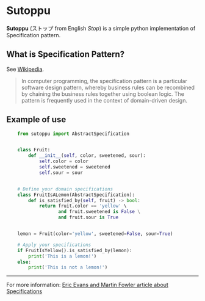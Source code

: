 # Sutoppu

**Sutoppu** (ストップ from English *Stop*) is a simple python implementation of Specification pattern.

## What is Specification Pattern?

See [Wikipedia](https://en.wikipedia.org/wiki/Specification_pattern).

> In computer programming, the specification pattern is a particular software design pattern, whereby business rules can be recombined by chaining the business rules together using boolean logic. The pattern is frequently used in the context of domain-driven design.

## Example of use

```python
    from sutoppu import AbstractSpecification


    class Fruit:
        def __init__(self, color, sweetened, sour):
            self.color = color
            self.sweetened = sweetened
            self.sour = sour


    # Define your domain specifications
    class FruitIsALemon(AbstractSpecification):
        def is_satisfied_by(self, fruit) -> bool:
            return fruit.color == 'yellow' \
                   and fruit.sweetened is False \
                   and fruit.sour is True


    lemon = Fruit(color='yellow', sweetened=False, sour=True)

    # Apply your specifications
    if FruitIsYellow().is_satisfied_by(lemon):
        print('This is a lemon!')
    else:
        print('This is not a lemon!')
```

---

For more information: [Eric Evans and Martin Fowler article about Specifications](https://www.martinfowler.com/apsupp/spec.pdf)
